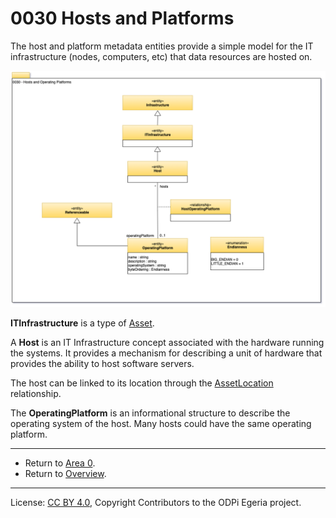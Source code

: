 <!-- SPDX-License-Identifier: CC-BY-4.0 -->
<!-- Copyright Contributors to the ODPi Egeria project. -->

# 0030 Hosts and Platforms

The host and platform metadata entities provide a simple model for the
IT infrastructure (nodes, computers, etc) that data resources are hosted on.

![UML](0030-Hosts-and-Platforms.png#pagewidth)

**ITInfrastructure** is a type of [Asset](0010-Base-Model.md).

A **Host** is an IT Infrastructure concept associated with the hardware running the systems.
It provides a mechanism for describing a unit of hardware that provides the ability to host software servers.

The host can be linked to its location through the [AssetLocation](0025-Locations.md) relationship.

The **OperatingPlatform** is an informational structure to describe the
operating system of the host.
Many hosts could have the same operating platform.

----

* Return to [Area 0](Area-0-models.md).
* Return to [Overview](.).


----
License: [CC BY 4.0](https://creativecommons.org/licenses/by/4.0/),
Copyright Contributors to the ODPi Egeria project.